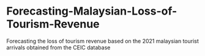 # Forecasting-Malaysian-Loss-of-Tourism-Revenue
Forecasting the loss of tourism revenue based on the 2021 malaysian tourist arrivals obtained from the CEIC database
